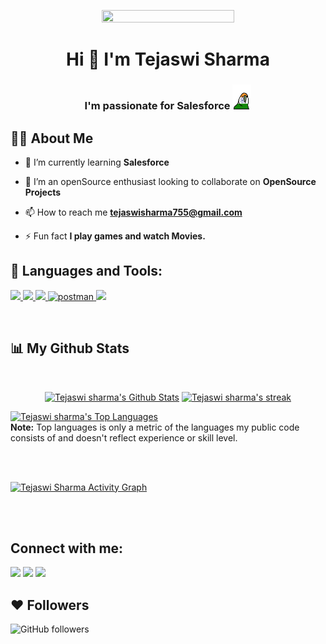 <p align="center">
<a href="#"><img width="65%" height="65%" src="https://camo.githubusercontent.com/2309797487e5e969659a3b545c96151807b04120a9cc2985f632ec94ba00c9f3/68747470733a2f2f6d656469612e67697068792e636f6d2f6d656469612f53576f536b4e36447854737a71494b4571762f67697068792e676966" height="175px"/></a>
</p>

<h1 align="center">Hi 👋 I'm Tejaswi Sharma</h1>
<h3 align="center">I'm passionate for Salesforce  <a target="_blank" rel="noopener noreferrer" href="https://raw.githubusercontent.com/ItsAnunesS/ItsAnunesS/master/src/img/parrots/flags/indiaparrot.gif"><img src="https://raw.githubusercontent.com/ItsAnunesS/ItsAnunesS/master/src/img/parrots/flags/indiaparrot.gif" width="30" height="40" style="max-width:100%;"></a></h3>


## 🙋‍♂️ About Me


- 🌱 I’m currently learning **Salesforce**

- 👯 I’m an openSource enthusiast looking to collaborate on **OpenSource Projects**

- 📫 How to reach me **tejaswisharma755@gmail.com**

- ⚡ Fun fact **I play games and watch Movies.**

## 🚀 Languages and Tools:

<p align="left"> 
    <a href="https://flutter.dev/" target="_blank"> <img src="https://img.icons8.com/color/48/000000/flutter.png"/> </a>
    <a href="https://firebase.google.com/" target="_blank"> <img src="https://img.icons8.com/color/46/000000/firebase.png"/> </a>
    <a href="https://devdocs.io/cpp-algorithm/" target="_blank"> <img src="https://img.icons8.com/color/48/000000/c-plus-plus-logo.png"/> </a> 
    <a href="https://postman.com" target="_blank"> <img src="https://www.vectorlogo.zone/logos/getpostman/getpostman-icon.svg" alt="postman" width="45" height="45"/> </a>   
    <a href="https://git-scm.com/" target="_blank"> <img src="https://img.icons8.com/color/48/000000/git.png"/> </a> 
</p>


<br/>



## 📊 My Github Stats

  <br/>
    <p align="center">
    <a href="https://github.com/tejaswi755/github-readme-stats"><img alt="Tejaswi sharma's Github Stats" src="https://github-readme-stats.vercel.app/api?username=tejaswi755&show_icons=true&count_private=true&theme=react&hide_border=true&bg_color=0D1117" /></a>
    <a href="https://github.com/tejaswi755/github-readme-streak-stats">
        <img title="🔥 Get streak stats for your profile at git.io/streak-stats" alt="Tejaswi sharma's streak" src="https://github-readme-streak-stats.herokuapp.com/?user=tejaswi755&theme=black-ice&hide_border=true&stroke=0000&background=060A0CD0"/>
    </a>
</p>

  <a href="https://github.com/tejaswi755/github-readme-stats"><img alt="Tejaswi sharma's Top Languages" src="https://github-readme-stats.vercel.app/api/top-langs/?username=tejaswi755&langs_count=8&count_private=true&layout=compact&theme=react&hide_border=true&bg_color=0D1117" /></a>
  <br/>
  <b>Note:</b> Top languages is only a metric of the languages my public code consists of and doesn't reflect experience or skill level.


<br/>
<br/>

<a href="https://github.com/tejaswi755/github-readme-activity-graph"><img alt="Tejaswi Sharma Activity Graph" src="https://activity-graph.herokuapp.com/graph?username=tejaswi755&bg_color=0D1117&color=5BCDEC&line=5BCDEC&point=FFFFFF&hide_border=true" /></a>

<br/>
<br/>

## Connect with me:
<p align="left">

<a href = "www.linkedin.com/in/tejaswisharma755/" target="_blank"><img src="https://img.icons8.com/fluent/48/000000/linkedin.png"/></a>
<a href = "https://twitter.com/TejaswiSharma22/" target="_blank"><img src="https://img.icons8.com/fluent/48/000000/twitter.png"/></a>
<a href = "https://www.instagram.com/tejaswi_sharma22/" target="_blank"><img src="https://img.icons8.com/fluent/48/000000/instagram-new.png"/></a>


</p>

## ❤ Followers

![GitHub followers](https://img.shields.io/github/followers/tejaswi755?style=for-the-badge)
